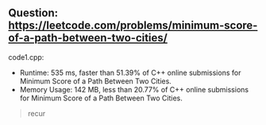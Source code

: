 ## Question: https://leetcode.com/problems/minimum-score-of-a-path-between-two-cities/

code1.cpp:
* Runtime: 535 ms, faster than 51.39% of C++ online submissions for Minimum Score of a Path Between Two Cities.
* Memory Usage: 142 MB, less than 20.77% of C++ online submissions for Minimum Score of a Path Between Two Cities.
> recur